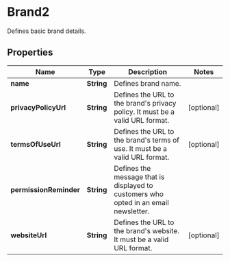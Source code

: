 

# Brand2

Defines basic brand details.

## Properties

| Name | Type | Description | Notes |
|------------ | ------------- | ------------- | -------------|
|**name** | **String** | Defines brand name. |  |
|**privacyPolicyUrl** | **String** | Defines the URL to the brand&#39;s privacy policy. It must be a valid URL format. |  [optional] |
|**termsOfUseUrl** | **String** | Defines the URL to the brand&#39;s terms of use.  It must be a valid URL format. |  [optional] |
|**permissionReminder** | **String** | Defines the message that is displayed to customers who opted in an email newsletter. |  |
|**websiteUrl** | **String** | Defines the URL to the brand&#39;s website. It must be a valid URL format. |  [optional] |



